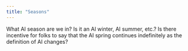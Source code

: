 ```yaml
---
title: "Seasons"
---
```


What AI season are we in? 
Is it an AI winter, AI summer, etc.? 
Is there incentive for folks to say that the AI spring continues indefinitely as the definition of AI changes? 

